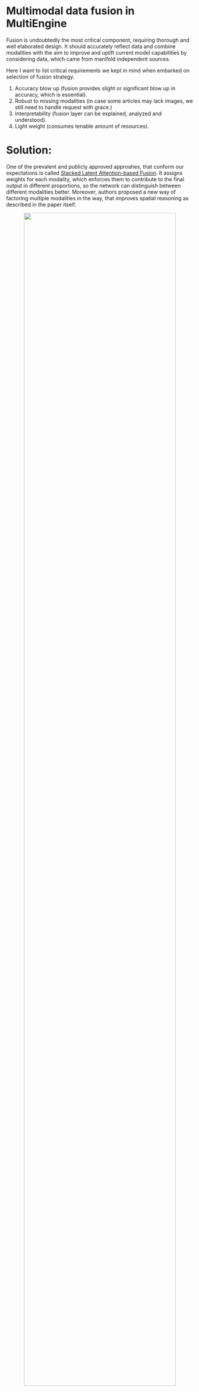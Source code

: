 # Multimodal data fusion in MultiEngine

Fusion is undoubtedly the most critical component, requiring thorough
and well elaborated design. It should accurately reflect data and combine 
modalities with the aim to improve and uplift current model capabilities by considering
data, which came from manifold independent sources. 

Here I want to list critical requirements we kept in mind
when embarked on selection of fusion strategy.

1. Accuracy blow up (fusion provides slight or significant blow up in accuracy, which is essential).
2. Robust to missing modalities (in case some articles may lack images, we still need to handle request with grace.)
3. Interpretability (fusion layer can be explained, analyzed and understood).
4. Light weight (consumes tenable amount of resources).

# Solution: 
One of the prevalent and publicly approved
approahes, that conform our expectations is called [Stacked Latent Attention-based Fusion]( https://openaccess.thecvf.com/content_cvpr_2018/papers/Fan_Stacked_Latent_Attention_CVPR_2018_paper.pdf). It assigns
weights for each modality, which enforces them to contribute to the final output
in different proportions, so the network can distinguish between different modalities better. Moreover, authors proposed a new way of factoring multiple modalities in the way, that improves spatial reasoning as described in the paper itself.

<p align="center">
  <a><img src="https://github.com/LovePelmeni/MultiEngine/blob/main/docs/imgs/fusion_layer.png" style="width: 90%; height: 90%"></a>
</p>

# Implementation
The code for multimodal attention-based fusion algorithm is available under 'src/multimodal/fusions/attention_fusion.py' and has implementation in PyTorch.

- [Attention-based Fusion for multimodal video description]("https://arxiv.org/abs/1701.03126")
- [Attention Based Feature Fusion For Multi-Agent Collaborative Perception]("https://arxiv.org/abs/2305.02061")
- [Attention-based Fusion for Outfit Recommendation by Katrien Laenen, Marie-Francine Moens]("https://arxiv.org/abs/1908.10585")

